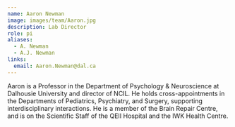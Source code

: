 ```yaml
---
name: Aaron Newman
image: images/team/Aaron.jpg
description: Lab Director
role: pi
aliases:
  - A. Newman
  - A.J. Newman
links:
  email: Aaron.Newman@dal.ca
---
```


Aaron is a Professor in the Department of Psychology & Neuroscience at Dalhousie University and director of NCIL. He holds cross-appointments in the Departments of Pediatrics, Psychiatry, and Surgery, supporting interdisciplinary interactions. He is a member of the Brain Repair Centre, and is on the Scientific Staff of the QEII Hospital and the IWK Health Centre.

